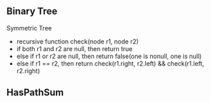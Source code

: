 Binary Tree
-- 

Symmetric Tree
- recursive function check(node r1, node r2)
- if both r1 and r2 are null, then return true 
- else if r1 or r2 are null, then return false(one is nonull, one is null)
- else if r1 == r2, then return check(r1.right, r2.left) && check(r1.left, r2.right)

HasPathSum
- 
